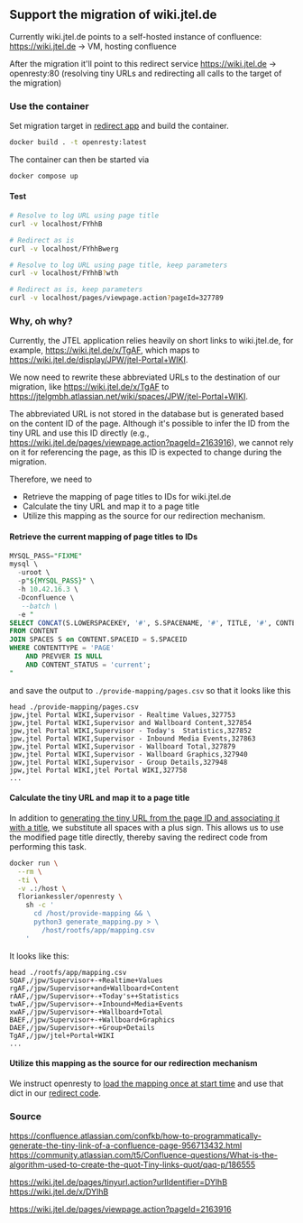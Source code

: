 ## Support the migration of wiki.jtel.de

Currently wiki.jtel.de points to a self-hosted instance of confluence:
https://wiki.jtel.de -> VM, hosting confluence

After the migration it'll point to this redirect service
https://wiki.jtel.de -> openresty:80 (resolving tiny URLs and redirecting all calls to the target of the migration)

### Use the container

Set migration target in [redirect app](./rootfs/app/main.lua) and build the container.

```bash
docker build . -t openresty:latest
```

The container can then be started via

```bash
docker compose up
```

#### Test

```bash
# Resolve to log URL using page title
curl -v localhost/FYhhB

# Redirect as is
curl -v localhost/FYhhBwerg

# Resolve to log URL using page title, keep parameters
curl -v localhost/FYhhB?wth

# Redirect as is, keep parameters
curl -v localhost/pages/viewpage.action?pageId=327789
```


### Why, oh why?

Currently, the JTEL application relies heavily on short links to wiki.jtel.de, for example, https://wiki.jtel.de/x/TgAF, which maps to https://wiki.jtel.de/display/JPW/jtel-Portal+WIKI.

We now need to rewrite these abbreviated URLs to the destination of our migration, like https://wiki.jtel.de/x/TgAF to https://jtelgmbh.atlassian.net/wiki/spaces/JPW/jtel-Portal+WIKI.

The abbreviated URL is not stored in the database but is generated based on the content ID of the page. Although it's possible to infer the ID from the tiny URL and use this ID directly (e.g., https://wiki.jtel.de/pages/viewpage.action?pageId=2163916), we cannot rely on it for referencing the page, as this ID is expected to change during the migration.

Therefore, we need to

- Retrieve the mapping of page titles to IDs for wiki.jtel.de
- Calculate the tiny URL and map it to a page title
- Utilize this mapping as the source for our redirection mechanism.

#### Retrieve the current mapping of page titles to IDs

```sql
MYSQL_PASS="FIXME"
mysql \
  -uroot \
  -p"${MYSQL_PASS}" \
  -h 10.42.16.3 \
  -Dconfluence \
   --batch \
  -e "
SELECT CONCAT(S.LOWERSPACEKEY, '#', S.SPACENAME, '#', TITLE, '#', CONTENTID)
FROM CONTENT
JOIN SPACES S on CONTENT.SPACEID = S.SPACEID
WHERE CONTENTTYPE = 'PAGE'
    AND PREVVER IS NULL
    AND CONTENT_STATUS = 'current';
"
```

and save the output to `./provide-mapping/pages.csv` so that it looks like this

```csv
head ./provide-mapping/pages.csv
jpw,jtel Portal WIKI,Supervisor - Realtime Values,327753
jpw,jtel Portal WIKI,Supervisor and Wallboard Content,327854
jpw,jtel Portal WIKI,Supervisor - Today's  Statistics,327852
jpw,jtel Portal WIKI,Supervisor - Inbound Media Events,327863
jpw,jtel Portal WIKI,Supervisor - Wallboard Total,327879
jpw,jtel Portal WIKI,Supervisor - Wallboard Graphics,327940
jpw,jtel Portal WIKI,Supervisor - Group Details,327948
jpw,jtel Portal WIKI,jtel Portal WIKI,327758
...
```

#### Calculate the tiny URL and map it to a page title

In addition to [generating the tiny URL from the page ID and associating it with a title](./provide-mapping/generate_mapping.py), we substitute all spaces with a plus sign. This allows us to use the modified page title directly, thereby saving the redirect code from performing this task.

```bash
docker run \
  --rm \
  -ti \
  -v .:/host \
  floriankessler/openresty \
    sh -c '
      cd /host/provide-mapping && \
      python3 generate_mapping.py > \
        /host/rootfs/app/mapping.csv
    '
```

It looks like this:

```csv
head ./rootfs/app/mapping.csv
SQAF,/jpw/Supervisor+-+Realtime+Values
rgAF,/jpw/Supervisor+and+Wallboard+Content
rAAF,/jpw/Supervisor+-+Today's++Statistics
twAF,/jpw/Supervisor+-+Inbound+Media+Events
xwAF,/jpw/Supervisor+-+Wallboard+Total
BAEF,/jpw/Supervisor+-+Wallboard+Graphics
DAEF,/jpw/Supervisor+-+Group+Details
TgAF,/jpw/jtel+Portal+WIKI
...
```

#### Utilize this mapping as the source for our redirection mechanism

We instruct openresty to [load the mapping once at start time](./rootfs/app/init.lua) and use that dict in our [redirect code](./rootfs/app/main.lua).

### Source

https://confluence.atlassian.com/confkb/how-to-programmatically-generate-the-tiny-link-of-a-confluence-page-956713432.html
https://community.atlassian.com/t5/Confluence-questions/What-is-the-algorithm-used-to-create-the-quot-Tiny-links-quot/qaq-p/186555

https://wiki.jtel.de/pages/tinyurl.action?urlIdentifier=DYlhB
https://wiki.jtel.de/x/DYlhB

https://wiki.jtel.de/pages/viewpage.action?pageId=2163916
